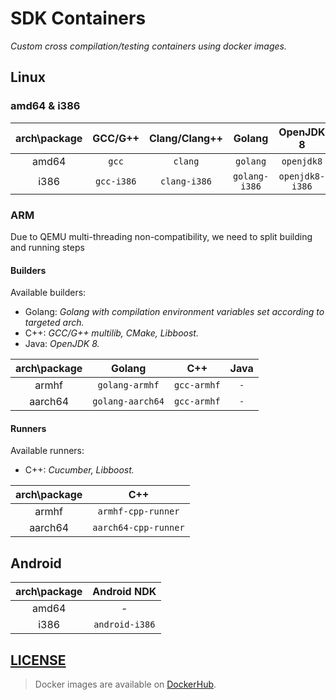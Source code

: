# SDK Containers

_Custom cross compilation/testing containers using docker images._

## Linux

### amd64 & i386

| arch\package  |           GCC/G++          |          Clang/Clang++       |             Golang           |          OpenJDK 8           |           OpenJDK 9          |        Oracle JDK 8          |
|:-------------:|:--------------------------:|:----------------------------:|:----------------------------:|:----------------------------:|:----------------------------:|:----------------------------:|
|     amd64     |            `gcc`           |             `clang`          |             `golang`         |           `openjdk8`         |            `openjdk9`        |          `oracle8`           |
|     i386      |           `gcc-i386`       |            `clang-i386`      |           `golang-i386`      |         `openjdk8-i386`      |          `openjdk9-i386`     |        `oracle8-i386`        |


### ARM

Due to QEMU multi-threading non-compatibility, we need to split building
and running steps

#### Builders

Available builders:

* Golang: _Golang with compilation environment variables set according to
    targeted arch._
* C++: _GCC/G++ multilib, CMake, Libboost._
* Java: _OpenJDK 8._

| arch\package  |          Golang       |           C++          |                Java            |
|:-------------:|:---------------------:|:----------------------:|:------------------------------:|
|     armhf     |  `golang-armhf`       |            `gcc-armhf` |                   `-`          |
|     aarch64   |  `golang-aarch64`     |            `gcc-armhf` |                   `-`          |

#### Runners

Available runners:

* C++: _Cucumber, Libboost._

| arch\package  |           C++          |
|:-------------:|:----------------------:|
|     armhf     |   `armhf-cpp-runner`   |
|     aarch64   |   `aarch64-cpp-runner` |


## Android

| arch\package  |         Android NDK          |
|:-------------:|:----------------------------:|
|     amd64     |               -              |
|     i386      |         `android-i386`       |


## [LICENSE](https://github.com/kuzzleio/cgo-cross/blob/master/LICENSE)

> Docker images are available on [DockerHub](https://hub.docker.com/r/kuzzlio/sdk-cross).

